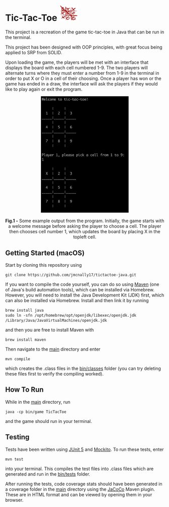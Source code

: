 # Tic-Tac-Toe <img src="./images/tictactoe.png" width=60>

This project is a recreation of the game tic-tac-toe in Java that can be run in the terminal.

This project has been designed with OOP principles, with great focus being applied to SRP from SOLID.

Upon loading the game, the players will be met with an interface that displays the board with each cell numbered 1-9. The two players will alternate turns where they must enter a number from 1-9 in the terminal in order to put X or O in a cell of their choosing. Once a player has won or the game has ended in a draw, the interface will ask the players if they would like to play again or exit the program.

<p align="center">
  <img src="./images/tictactoe-output.png" width="55%">
</p>

<p align="center">
  <b>Fig.1 -</b> Some example output from the program. Initially, the game starts with a welcome message before asking the player to choose a cell. The player then chooses cell number 1, which updates the board by placing X in the topleft cell.
</p>

## Getting Started (macOS)

Start by cloning this repository using

```
git clone https://github.com/jmcnally17/tictactoe-java.git
```

If you want to compile the code yourself, you can do so using [Maven](https://maven.apache.org/) (one of Java's build automation tools), which can be installed via Homebrew. However, you will need to install the Java Development Kit (JDK) first, which can also be installed via Homebrew. Install and then link it by running

```
brew install java
sudo ln -sfn /opt/homebrew/opt/openjdk/libexec/openjdk.jdk /Library/Java/JavaVirtualMachines/openjdk.jdk
```

and then you are free to install Maven with

```
brew install maven
```

Then navigate to the [main](https://github.com/jmcnally17/tictactoe-java/tree/main) directory and enter

```
mvn compile
```

which creates the .class files in the [bin/classes](https://github.com/jmcnally17/tictactoe-java/tree/main/bin/classes) folder (you can try deleting these files first to verify the compiling worked).

## How To Run

While in the [main](https://github.com/jmcnally17/tictactoe-java/tree/main) directory, run

```
java -cp bin/game TicTacToe
```

and the game should run in your terminal.

## Testing

Tests have been written using [JUnit 5](https://junit.org/junit5/) and [Mockito](https://site.mockito.org/). To run these tests, enter

```
mvn test
```

into your terminal. This compiles the test files into .class files which are generated and run in the [bin/tests](https://github.com/jmcnally17/tictactoe-java/tree/main/bin/tests) folder.

After running the tests, code coverage stats should have been generated in a coverage folder in the [main](https://github.com/jmcnally17/tictactoe-java/tree/main) directory using the [JaCoCo](https://www.jacoco.org/jacoco/) Maven plugin. These are in HTML format and can be viewed by opening them in your browser.
